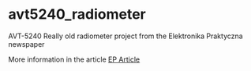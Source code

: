 # avt5240_radiometer
AVT-5240 Really old radiometer project from the Elektronika Praktyczna newspaper

More information in the article
[EP Article](https://serwis.avt.pl/manuals/AVT5204.pdf)
